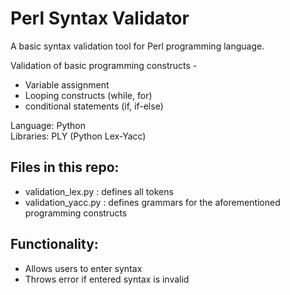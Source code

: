 # Perl Syntax Validator

A basic syntax validation tool for Perl programming language. </br>

Validation of basic programming constructs - 
- Variable assignment
- Looping constructs (while, for)
- conditional statements (if, if-else)

Language: Python </br>
Libraries: PLY (Python Lex-Yacc)

## Files in this repo:

- validation_lex.py : defines all tokens 
- validation_yacc.py : defines grammars for the aforementioned programming constructs


## Functionality:
- Allows users to enter syntax
- Throws error if entered syntax is invalid
